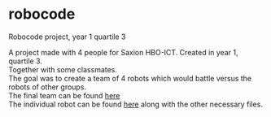 # robocode
Robocode project, year 1 quartile 3

A project made with 4 people for Saxion HBO-ICT. Created in year 1, quartile 3.  
Together with some classmates.  
The goal was to create a team of 4 robots which would battle versus the robots of other groups.  
The final team can be found [here](robots/nl.saxion.ehi1vsc1.StrategyRobotTeam_1.0.jar)  
The individual robot can be found [here](robotssrc/nl/saxion/ehi1vsc1/) along with the other necessary files.
